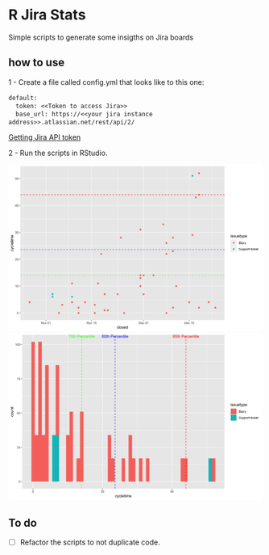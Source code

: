 # R Jira Stats

Simple scripts to generate some insigths on Jira boards

## how to use

1 - Create a file called config.yml that looks like to this one: 

```{yml}
default:
  token: <<Token to access Jira>>
  base_url: https://<<your jira instance address>>.atlassian.net/rest/api/2/

```

[Getting Jira API token](https://confluence.atlassian.com/cloud/api-tokens-938839638.html)

2 - Run the scripts in RStudio.

![Scatter Plot](scatterplot.jpg)
![Histogram](histogram.jpg)


## To do
- [ ] Refactor the scripts to not duplicate code.

